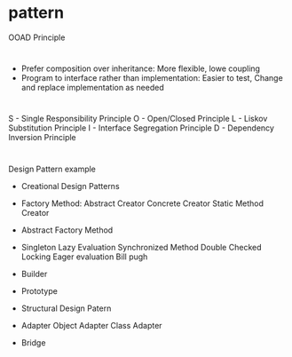# pattern

OOAD Principle
#
- Prefer composition over inheritance: More flexible, lowe coupling
- Program to interface rather than implementation: Easier to test, Change and replace implementation as needed

#
S - Single Responsibility Principle
O - Open/Closed Principle
L - Liskov Substitution Principle
I - Interface Segregation Principle
D - Dependency Inversion Principle

#
Design Pattern example

* Creational Design Patterns

- Factory Method: 
Abstract Creator
Concrete Creator
Static Method Creator

- Abstract Factory Method

- Singleton
Lazy Evaluation
Synchronized Method
Double Checked Locking
Eager evaluation
Bill pugh

- Builder

- Prototype

* Structural Design Patern

- Adapter
Object Adapter
Class Adapter

- Bridge


